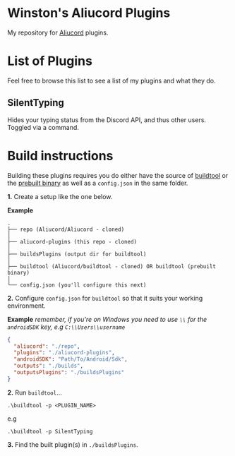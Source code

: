 # Winston's Aliucord Plugins

My repository for [Aliucord](https://github.com/Aliucord) plugins.

# List of Plugins

Feel free to browse this list to see a list of my plugins and what they do.

## SilentTyping

Hides your typing status from the Discord API, and thus other users. Toggled via a command.

# Build instructions

Building these plugins requires you do either have the source of [buildtool](https://github.com/Aliucord/buildtool) or the [prebuilt binary](https://github.com/Aliucord/buildtool/releases/latest) as well as a `config.json` in the same folder.

**1.** Create a setup like the one below.

**Example**

```
.
├── repo (Aliucord/Aliucord - cloned)
│
├── aliucord-plugins (this repo - cloned)
│
├── buildsPlugins (output dir for buildtool)
│
├── buildtool (Aliucord/buildtool - cloned) OR buildtool (prebuilt binary)
│
└── config.json (you'll configure this next)
```

**2.** Configure `config.json` for `buildtool` so that it suits your working environment.

**Example** _remember, if you're on Windows you need to use `\\` for the `androidSDK` key, e.g `C:\\Users\\username`_

```json
{
  "aliucord": "./repo",
  "plugins": "./aliucord-plugins",
  "androidSDK": "Path/To/Android/Sdk",
  "outputs": "./builds",
  "outputsPlugins": "./buildsPlugins"
}
```

**2.** Run `buildtool`...

```
.\buildtool -p <PLUGIN_NAME>
```
e.g
```
.\buildtool -p SilentTyping
```

**3.** Find the built plugin(s) in `./buildsPlugins`.